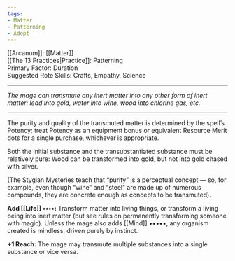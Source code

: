 ```yaml
---
tags:
- Matter
- Patterning
- Adept
---
```


[[Arcanum]]: [[Matter]]\
[[The 13 Practices|Practice]]: Patterning\
Primary Factor: Duration\
Suggested Rote Skills: Crafts, Empathy, Science

---

_The mage can transmute any inert matter into any other form of inert matter: lead into gold, water into wine, wood into chlorine gas, etc._

---

The purity and quality of the transmuted matter is determined by the spell’s Potency: treat Potency as an equipment bonus or equivalent Resource Merit dots for a single purchase, whichever is appropriate.

Both the initial substance and the transubstantiated substance must be relatively pure: Wood can be transformed into gold, but not into gold chased with silver.

(The Stygian Mysteries teach that “purity” is a perceptual concept — so, for example, even though “wine” and “steel” are made up of numerous compounds, they are concrete enough as concepts to be transmuted).

**Add [[Life]] ••••:** Transform matter into living things, or transform a living being into inert matter (but see rules on permanently transforming someone with magic). Unless the mage also adds [[Mind]] •••••, any organism created is mindless, driven purely by instinct.

**+1 Reach:** The mage may transmute multiple substances into a single substance or vice versa.